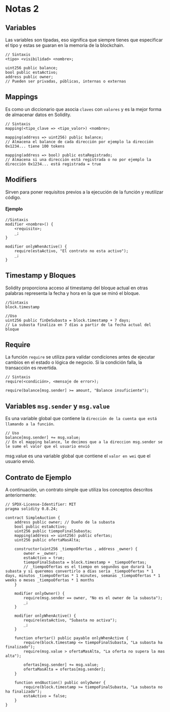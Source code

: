 # Notas 2
## Variables

Las variables son tipadas, eso significa que siempre tienes que especificar el tipo y estas se guaran en la memoria de la blockchain.

```solidity
// Sintaxis
<tipo> <visibilidad> <nombre>;

uint256 public balance;
bool public estaActivo;
address public owner;
// Pueden ser privadas, públicas, internas o externas
```

## Mappings

Es como un diccionario que asocia `claves` con `valores` y es la mejor forma de almacenar datos en Solidity.

```solidity
// Sintaxis
mapping(<tipo_clave => <tipo_valor>) <nombre>;

mapping(address => uint256) public balance;
// Almacena el balance de cada dirección por ejemplo la dirección 0x1234... tiene 100 tokens

mapping(address => bool) public estaRegistrado;
// Almacena si una dirección está registrada o no por ejemplo la dirección 0x1234... está registrada = true
```

## Modifiers

Sirven para poner requisitos previos a la ejecución de la función y reutilizar código.

#### **Ejemplo**

```solidity
//Sintaxis
modifier <nombre>() {
    <requisito>;
    _;
}

modifier onlyWhenActive() {
    require(estaActivo, "El contrato no esta activo");
    _;
}
```

## Timestamp y Bloques

Solidity proporciona acceso al timestamp del bloque actual en otras palabras representa la fecha y hora en la que se minó el bloque.

```solidity
//Sintaxis
block.timestamp

//Uso
uint256 public finDeSubasta = block.timestamp + 7 days;
// La subasta finaliza en 7 días a partir de la fecha actual del bloque
```

## Require

La función `require` se utiliza para validar condiciones antes de ejecutar cambios en el estado o lógica de negocio. Si la condición falla, la transacción es revertida.

```solidity
// Sintaxis
require(<condición>, <mensaje de error>);

require(balance[msg.sender] >= amount, "Balance insuficiente");
```

## Variables `msg.sender` y `msg.value`
Es una variable global que contiene la `dirección de la cuenta que está llamando a la función`.

```solidity
// Uso
balance[msg.sender] += msg.value;
// En el mapping balance, le decimos que a la direccion msg.sender se le sume el valor que el usuario envió
```

msg.value es una variable global que contiene el `valor en wei` que el usuario envió.


## Contrato de Ejemplo

A continuación, un contrato simple que utiliza los conceptos descritos anteriormente:

```solidity
// SPDX-License-Identifier: MIT
pragma solidity 0.8.24;

contract SimpleAuction {
    address public owner; // Dueño de la subasta
    bool public estaActivo;
    uint256 public tiempoFinalSubasta;
    mapping(address => uint256) public ofertas;
    uint256 public ofertaMasAlta;

    constructor(uint256 _tiempoOfertas , address _owner) { 
        owner = _owner;
        estaActivo = true;
        tiempoFinalSubasta = block.timestamp + _tiempoOfertas;
        // _tiempoOfertas es el tiempo en segundos que durará la subasta y si queremos convertirlo a días sería _tiempoOfertas * 1 days, minutos _tiempoOfertas * 1 minutes, semanas _tiempoOfertas * 1 weeks o meses _tiempoOfertas * 1 months
    }

    modifier onlyOwner() {
        require(msg.sender == owner, "No es el owner de la subasta");
        _;
    }

    modifier onlyWhenActive() {
        require(estaActivo, "Subasta no activa");
        _;
    }

    function ofertar() public payable onlyWhenActive {
        require(block.timestamp <= tiempoFinalSubasta, "La subasta ha finalizado");
        require(msg.value > ofertaMasAlta, "La oferta no supera la mas alta");

        ofertas[msg.sender] += msg.value;
        ofertaMasAlta = ofertas[msg.sender];
    }

    function endAuction() public onlyOwner {
        require(block.timestamp >= tiempoFinalSubasta, "La subasta no ha finalizado");
        estaActivo = false;
    }
}
```
